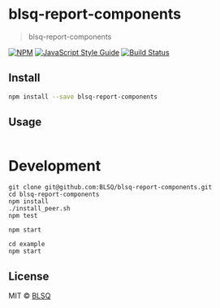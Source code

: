 # blsq-report-components

> blsq-report-components

[![NPM](https://img.shields.io/npm/v/@blsq/blsq-report-components.svg)](https://www.npmjs.com/package/@blsq/blsq-report-components) [![JavaScript Style Guide](https://img.shields.io/badge/code_style-standard-brightgreen.svg)](https://standardjs.com) [![Build Status](https://travis-ci.com/BLSQ/blsq-report-components.svg?branch=master)](https://travis-ci.com/BLSQ/blsq-report-components)

## Install

```bash
npm install --save blsq-report-components
```

## Usage

```jsx

```


# Development

```
git clone git@github.com:BLSQ/blsq-report-components.git
cd blsq-report-components
npm install
./install_peer.sh
npm test
```

```
npm start
```

```
cd example
npm start
```


## License

MIT © [BLSQ](https://github.com/BLSQ)
